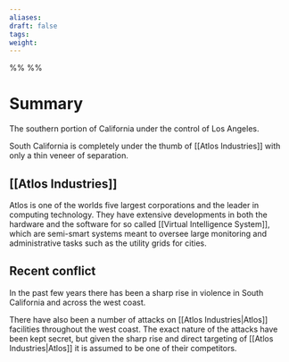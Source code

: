 ```yaml
---
aliases: 
draft: false
tags: 
weight:
---
```

%%
%%
# Summary

The southern portion of California under the control of Los Angeles.

South California is completely under the thumb of [[Atlos Industries]] with only a thin veneer of separation.

## [[Atlos Industries]]
Atlos is one of the worlds five largest corporations and the leader in computing technology.
They have extensive developments in both the hardware and the software for so called [[Virtual Intelligence System]], which are semi-smart systems meant to oversee large monitoring and administrative tasks such as the utility grids for cities.
## Recent conflict
In the past few years there has been a sharp rise in violence in South California and across the west coast.

There have also been a number of attacks on [[Atlos Industries|Atlos]] facilities throughout the west coast. The exact nature of the attacks have been kept secret, but given the sharp rise and direct targeting of [[Atlos Industries|Atlos]] it is assumed to be one of their competitors.